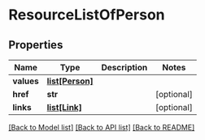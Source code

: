 # ResourceListOfPerson

## Properties
Name | Type | Description | Notes
------------ | ------------- | ------------- | -------------
**values** | [**list[Person]**](Person.md) |  | 
**href** | **str** |  | [optional] 
**links** | [**list[Link]**](Link.md) |  | [optional] 

[[Back to Model list]](../README.md#documentation-for-models) [[Back to API list]](../README.md#documentation-for-api-endpoints) [[Back to README]](../README.md)


